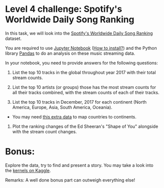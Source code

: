 # Level 4 challenge: Spotify's Worldwide Daily Song Ranking

In this task, we will look into the [Spotify's Worldwide Daily Song Ranking](https://www.kaggle.com/edumucelli/spotifys-worldwide-daily-song-ranking) dataset.

You are required to use [Jupyter Notebook](https://jupyter.org/index.html) ([How to install?](https://jupyter.org/install.html)) and the Python library [Pandas](https://pandas.pydata.org/) to do an analysis on these music streaming data.

In your notebook, you need to provide answers for the following questions:

1. List the top 10 tracks in the global throughout year 2017 with their total stream counts.

1. List the top 10 artists (or groups) those has the most stream counts for all their tracks combined, with the stream counts of each of their tracks.

1. List the top 10 tracks in December, 2017 for each continent (North America, Europe, Asia, South America, Oceania).
  - You may need [this extra data](./countries.json) to map countries to continents.

1. Plot the ranking changes of the Ed Sheeran's "Shape of You" alongside with the stream count changes.

# Bonus:

Explore the data, try to find and present a story. You may take a look into the [kernels on Kaggle](https://www.kaggle.com/edumucelli/spotifys-worldwide-daily-song-ranking/kernels).

Remarks: A well done bonus part can outweigh everything else!
